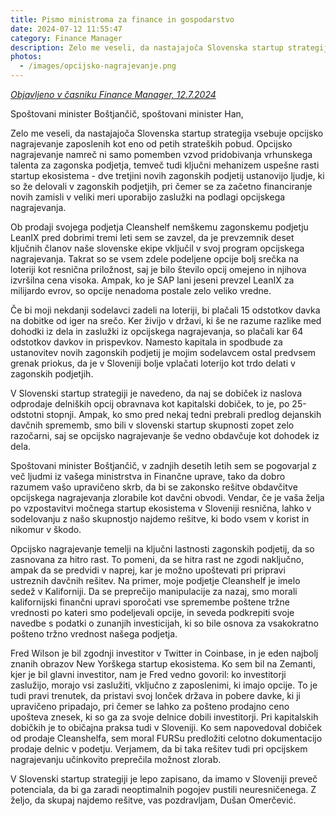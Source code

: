 ```yaml
---
title: Pismo ministroma za finance in gospodarstvo
date: 2024-07-12 11:55:47
category: Finance Manager
description: Zelo me veseli, da nastajajoča Slovenska startup strategija vsebuje opcijsko nagrajevanje zaposlenih kot eno od petih strateških pobud. Vendar...
photos:
  - /images/opcijsko-nagrajevanje.png
---
```


*[Objavljeno v časniku Finance Manager, 12.7.2024](https://www.finance.si/manager/pismo-ministroma-za-finance-in-gospodarstvo/a/9025186)*

Spoštovani minister Boštjančič, spoštovani minister Han,

Zelo me veseli, da nastajajoča Slovenska startup strategija vsebuje opcijsko nagrajevanje zaposlenih kot eno od petih strateških pobud. Opcijsko nagrajevanje namreč ni samo pomemben vzvod pridobivanja vrhunskega talenta za zagonska podjetja, temveč tudi ključni mehanizem uspešne rasti startup ekosistema - dve tretjini novih zagonskih podjetij ustanovijo ljudje, ki so že delovali v zagonskih podjetjih, pri čemer se za začetno financiranje novih zamisli v veliki meri uporabijo zaslužki na podlagi opcijskega nagrajevanja.

Ob prodaji svojega podjetja Cleanshelf nemškemu zagonskemu podjetju LeanIX pred dobrimi tremi leti sem se zavzel, da je prevzemnik deset ključnih članov naše slovenske ekipe vključil v svoj program opcijskega nagrajevanja. Takrat so se vsem zdele podeljene opcije bolj srečka na loteriji kot resnična priložnost, saj je bilo število opcij omejeno in njihova izvršilna cena visoka. Ampak, ko je SAP lani jeseni prevzel LeanIX za milijardo evrov, so opcije nenadoma postale zelo veliko vredne.

Če bi moji nekdanji sodelavci zadeli na loteriji, bi plačali 15 odstotkov davka na dobitke od iger na srečo. Ker živijo v državi, ki še ne razume razlike med dohodki iz dela in zaslužki iz opcijskega nagrajevanja, so plačali kar 64 odstotkov davkov in prispevkov. Namesto kapitala in spodbude za ustanovitev novih zagonskih podjetij je mojim sodelavcem ostal predvsem grenak priokus, da je v Sloveniji bolje vplačati loterijo kot trdo delati v zagonskih podjetjih.

V Slovenski startup strategiji je navedeno, da naj se dobiček iz naslova odprodaje delniških opcij obravnava kot kapitalski dobiček, to je, po 25-odstotni stopnji. Ampak, ko smo pred nekaj tedni prebrali predlog dejanskih davčnih sprememb, smo bili v slovenski startup skupnosti zopet zelo razočarni, saj se opcijsko nagrajevanje še vedno obdavčuje kot dohodek iz dela.

Spoštovani minister Boštjančič, v zadnjih desetih letih sem se pogovarjal z več ljudmi iz vašega ministrstva in Finančne uprave, tako da dobro razumem vašo upravičeno skrb, da bi se zakonsko rešitve obdavčitve opcijskega nagrajevanja zlorabile kot davčni obvodi. Vendar, če je vaša želja po vzpostavitvi močnega startup ekosistema v Sloveniji resnična, lahko v sodelovanju z našo skupnostjo najdemo rešitve, ki bodo vsem v korist in nikomur v škodo.

Opcijsko nagrajevanje temelji na ključni lastnosti zagonskih podjetij, da so zasnovana za hitro rast. To pomeni, da se hitra rast ne zgodi naključno, ampak da se predvidi v naprej, kar je možno upoštevati pri pripravi ustreznih davčnih rešitev. Na primer, moje podjetje Cleanshelf je imelo sedež v Kaliforniji. Da se preprečijo manipulacije za nazaj, smo morali kalifornijski finančni upravi sporočati vse spremembe poštene tržne vrednosti po kateri smo podeljevali opcije, in seveda podkrepiti svoje navedbe s podatki o zunanjih investicijah, ki so bile osnova za vsakokratno pošteno tržno vrednost našega podjetja.

Fred Wilson je bil zgodnji investitor v Twitter in Coinbase, in je eden najbolj znanih obrazov New Yorškega startup ekosistema. Ko sem bil na Zemanti, kjer je bil glavni investitor, nam je Fred vedno govoril: ko investitorji zaslužijo, morajo vsi zaslužiti, vključno z zaposlenimi, ki imajo opcije. To je tudi pravi trenutek, da pristavi svoj lonček država in pobere davke, ki ji upravičeno pripadajo, pri čemer se lahko za pošteno prodajno ceno upošteva znesek, ki so ga za svoje delnice dobili investitorji. Pri kapitalskih dobičkih je to običajna praksa tudi v Sloveniji. Ko sem napovedoval dobiček od prodaje Cleanshelfa, sem moral FURSu predložiti celotno dokumentacijo prodaje delnic v podetju. Verjamem, da bi taka rešitev tudi pri opcijskem nagrajevanju učinkovito preprečila možnost zlorab.

V Slovenski startup strategiji je lepo zapisano, da imamo v Sloveniji preveč potenciala, da bi ga zaradi neoptimalnih pogojev pustili neuresničenega. Z željo, da skupaj najdemo rešitve, vas pozdravljam, Dušan Omerčević.